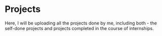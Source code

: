 # Projects
Here, I will be uploading all the projects done by me, including both - the self-done projects and projects completed in the course of internships.
